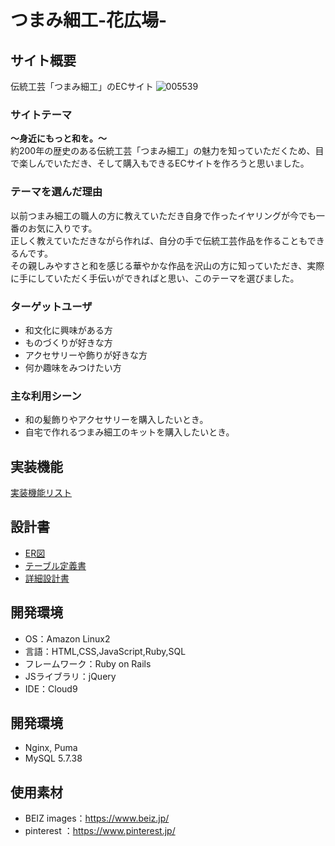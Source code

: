 # つまみ細工-花広場-

## サイト概要
伝統工芸「つまみ細工」のECサイト
![005539](https://user-images.githubusercontent.com/104898012/193464092-40bd5e65-d750-4400-887b-89b494dba17e.png)

### サイトテーマ
__～身近にもっと和を。～__<br>
約200年の歴史のある伝統工芸「つまみ細工」の魅力を知っていただくため、目で楽しんでいただき、そして購入もできるECサイトを作ろうと思いました。


### テーマを選んだ理由
以前つまみ細工の職人の方に教えていただき自身で作ったイヤリングが今でも一番のお気に入りです。<br>
正しく教えていただきながら作れば、自分の手で伝統工芸作品を作ることもできるんです。<br>
その親しみやすさと和を感じる華やかな作品を沢山の方に知っていただき、実際に手にしていただく手伝いができればと思い、このテーマを選びました。

### ターゲットユーザ
- 和文化に興味がある方
- ものづくりが好きな方
- アクセサリーや飾りが好きな方
- 何か趣味をみつけたい方


### 主な利用シーン
- 和の髪飾りやアクセサリーを購入したいとき。
- 自宅で作れるつまみ細工のキットを購入したいとき。

## 実装機能
[実装機能リスト][list]

[list]: https://docs.google.com/spreadsheets/d/1-oPgZIs2n-BgcpRbfvRqX2JsRwInN5UiNiGvxSLKbkc/edit?usp=sharing

## 設計書
- [ER図][ER]
- [テーブル定義書][TABLE]
- [詳細設計書][DETAIL]

[ER]: https://drive.google.com/file/d/1jYqG3HterzZaVjWMK6rskB_B85H854yx/view?usp=sharing
[TABLE]: https://docs.google.com/spreadsheets/d/1BVkkXFKba4IftJlI3ldJV2jrAv3rqDuxAcLn2eWkKFg/edit?usp=sharing
[DETAIL]: https://docs.google.com/spreadsheets/d/1EqV05KIyEu1zQyXfyP1HJpzPbSQOAsNPygbAHMND76E/edit?usp=sharing


## 開発環境
- OS：Amazon Linux2
- 言語：HTML,CSS,JavaScript,Ruby,SQL
- フレームワーク：Ruby on Rails
- JSライブラリ：jQuery
- IDE：Cloud9

## 開発環境
- Nginx, Puma
- MySQL 5.7.38


## 使用素材
- BEIZ images：https://www.beiz.jp/
- pinterest ：https://www.pinterest.jp/
